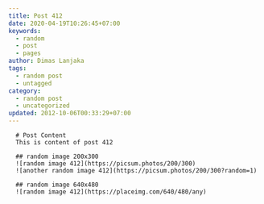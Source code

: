 ```yaml
---
title: Post 412
date: 2020-04-19T10:26:45+07:00
keywords:
  - random
  - post
  - pages
author: Dimas Lanjaka
tags:
  - random post
  - untagged
category:
  - random post
  - uncategorized
updated: 2012-10-06T00:33:29+07:00
---
```


      # Post Content
      This is content of post 412

      ## random image 200x300
      ![random image 412](https://picsum.photos/200/300)
      ![another random image 412](https://picsum.photos/200/300?random=1)

      ## random image 640x480
      ![random image 412](https://placeimg.com/640/480/any)
      